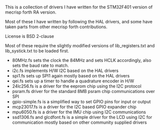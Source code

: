 This is a collection of drivers I have written for the STM32F401 version of mecrisp forth RA version.

Most of these I have written by following the HAL drivers, and some have taken parts from other mecrisp forth contributions.

License is BSD 2-clause

Most of these require the slightly modified versions of lib_registers.txt and lib_systick.txt to be loaded first.


* 80MHz.fs sets the clock the 84MHz and sets HCLK accordingly, also sets the baud rate to match.
* i2c.fs implements H/W I2C based on the HAL drivers
* spi1.fs sets up SPI1 again mostly based on the HAL drivers
* qei.fs sets up a timer to handle a quadrature encoder in H/W
* 24lc256.fs is a driver for the eeprom chip using the I2C protocol
* psram.fs driver for the standard 8MB psram chip communications over SPI
* gpio-simple.fs is a simplified way to set GPIO pins for input or output
* mcp23017.fs is a driver for the I2C based GPIO expander chip
* mpu6050.fs is a driver for the IMU chip using I2C communications
* ssd1306.fs and glcdfont.fs is a simple driver for the LCD using I2C for communication mostly based on other community supplied drivers


